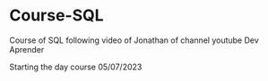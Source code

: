 # Course-SQL
Course of SQL following video of Jonathan of channel youtube Dev Aprender

Starting the day course 05/07/2023
